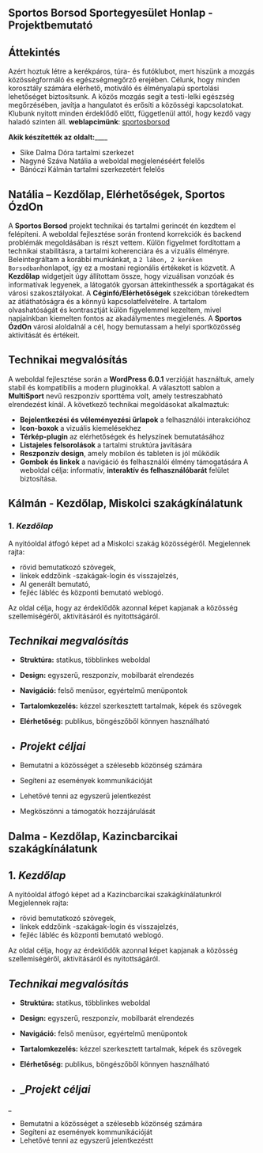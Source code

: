 ## Sportos Borsod Sportegyesület Honlap - Projektbemutató 
## Áttekintés
Azért hoztuk létre a kerékpáros, túra- és futóklubot, mert hiszünk a mozgás közösségformáló és egészségmegőrző erejében. Célunk, hogy minden korosztály számára elérhető, motiváló és élményalapú sportolási lehetőséget biztosítsunk. A közös mozgás segít a testi-lelki egészség megőrzésében, javítja a hangulatot és erősíti a közösségi kapcsolatokat. Klubunk nyitott minden érdeklődő előtt, függetlenül attól, hogy kezdő vagy haladó szinten áll.
**weblapcimünk**: [sportosborsod](https://sportosborsod.byethost31.com)

**Akik készítették az oldalt:**____
* Sike Dalma Dóra  tartalmi szerkezet
* Nagyné Száva Natália    a weboldal megjelenéséért felelős
* Bánóczi Kálmán   tartalmi szerkezetért felelős 
  

## Natália – Kezdőlap, Elérhetőségek, Sportos ÓzdOn
A **Sportos Borsod** projekt technikai és tartalmi gerincét én kezdtem el felépíteni. A weboldal fejlesztése során frontend korrekciók és backend problémák megoldásában is részt vettem. Külön figyelmet fordítottam a technikai stabilitásra, a tartalmi koherenciára és a vizuális élményre. 
Beleintegráltam a korábbi munkánkat, a `2 lábon, 2 keréken Borsodban`honlapot, így ez a mostani regionális értékeket is közvetít.
A **Kezdőlap** widgetjeit úgy állítottam össze, hogy vizuálisan vonzóak és informatívak legyenek,
a látogatók gyorsan áttekinthessék a sportágakat és városi szakosztályokat.
A **Céginfó/Elérhetőségek** szekcióban törekedtem az átláthatóságra és a könnyű kapcsolatfelvételre. A tartalom olvashatóságát és kontrasztját külön figyelemmel kezeltem, mivel napjainkban kiemelten fontos az akadálymentes megjelenés.
A **Sportos ÓzdOn** városi aloldalnál a cél, hogy bemutassam a helyi sportközösség aktivitását és értékeit.
## Technikai megvalósítás
A weboldal fejlesztése során a **WordPress 6.0.1** verzióját használtuk, amely stabil és kompatibilis a modern pluginokkal. A választott sablon a **MultiSport** nevű reszponzív sporttéma volt, amely
testreszabható elrendezést kínál.
A következő technikai megoldásokat alkalmaztuk:
- **Bejelentkezési és véleményezési űrlapok** a felhasználói interakcióhoz
- **Icon-boxok** a vizuális kiemelésekhez
- **Térkép-plugin** az elérhetőségek és helyszínek bemutatásához
- **Listajeles felsorolások** a tartalmi struktúra javítására
- **Reszponzív design**, amely mobilon és tableten is jól működik
- **Gombok és linkek** a navigáció és felhasználói élmény támogatására
A weboldal célja: informatív, **interaktív és felhasználóbarát** felület biztosítása.


## Kálmán - Kezdőlap, Miskolci szakágkínálatunk
### 1. _Kezdőlap_
A nyitóoldal átfogó képet ad a Miskolci szakág közösségéről. Megjelennek rajta:

- rövid bemutatkozó szövegek,
- linkek eddzőink -szakágak-login és visszajelzés,
- AI generált bemutató,
- fejléc lábléc és központi bemutató weblogó.

Az oldal célja, hogy az érdeklődők azonnal képet kapjanak a közösség szellemiségéről, aktivitásáról és nyitottságáról.
## _Technikai megvalósítás_

- **Struktúra:** statikus, többlinkes weboldal
- **Design:** egyszerű, reszponzív, mobilbarát elrendezés
- **Navigáció:** felső menüsor, egyértelmű menüpontok
- **Tartalomkezelés:** kézzel szerkesztett tartalmak, képek és szövegek
- **Elérhetőség:** publikus, böngészőből könnyen használható

- ## _Projekt céljai_

- Bemutatni a közösséget a szélesebb közönség számára
- Segíteni az események kommunikációját
- Lehetővé tenni az egyszerű jelentkezést
- Megköszönni a támogatók hozzájárulását
 ## Dalma - Kezdőlap, Kazincbarcikai szakágkínálatunk

## 1. _Kezdőlap_
A nyitóoldal átfogó képet ad a Kazincbarcikai szakágkínálatunkról
 Megjelennek rajta:

- rövid bemutatkozó szövegek,
- linkek eddzőink -szakágak-login és visszajelzés,
- fejléc lábléc és központi bemutató weblogó.

Az oldal célja, hogy az érdeklődők azonnal képet kapjanak a közösség szellemiségéről, aktivitásáról és nyitottságáról.
## _Technikai megvalósítás_

- **Struktúra:** statikus, többlinkes weboldal
- **Design:** egyszerű, reszponzív, mobilbarát elrendezés
- **Navigáció:** felső menüsor, egyértelmű menüpontok
- **Tartalomkezelés:** kézzel szerkesztett tartalmak, képek és szövegek
- **Elérhetőség:** publikus, böngészőből könnyen használható

- ## __Projekt céljai_
_
- Bemutatni a közösséget a szélesebb közönség számára
- Segíteni az események kommunikációját
- Lehetővé tenni az egyszerű jelentkezéstt

